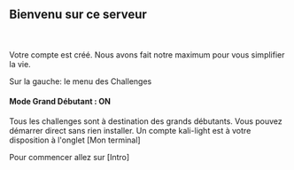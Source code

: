 <h2>Bienvenu sur ce serveur</h2>



<br>
<br>
Votre compte est créé.
Nous avons fait notre maximum pour vous simplifier la vie.

Sur la gauche: le menu des Challenges 




#### Mode Grand Débutant : ON
Tous les challenges sont à destination des grands débutants. Vous pouvez démarrer direct sans rien installer. Un compte kali-light est à votre disposition à l'onglet [Mon terminal]


Pour commencer allez sur [Intro]


